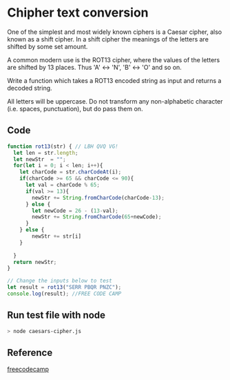 # Chipher text conversion

One of the simplest and most widely known ciphers is a Caesar cipher, also known as a shift cipher. In a shift cipher the meanings of the letters are shifted by some set amount.

A common modern use is the ROT13 cipher, where the values of the letters are shifted by 13 places. Thus 'A' ↔ 'N', 'B' ↔ 'O' and so on.

Write a function which takes a ROT13 encoded string as input and returns a decoded string.

All letters will be uppercase. Do not transform any non-alphabetic character (i.e. spaces, punctuation), but do pass them on.


## Code
```javascript
function rot13(str) { // LBH QVQ VG!
  let len = str.length;
  let newStr  = "";
  for(let i = 0; i < len; i++){
    let charCode = str.charCodeAt(i);
    if(charCode >= 65 && charCode <= 90){
      let val = charCode % 65;
      if(val >= 13){
        newStr += String.fromCharCode(charCode-13);
      } else {
        let newCode = 26 - (13-val);
        newStr += String.fromCharCode(65+newCode);
      }
    } else {
        newStr += str[i]
    }
    
  }
  return newStr;
}

// Change the inputs below to test
let result = rot13("SERR PBQR PNZC"); 
console.log(result); //FREE CODE CAMP
```

## Run test file with node

```bash
> node caesars-cipher.js
```

## Reference
[freecodecamp](https://www.freecodecamp.org/learn/javascript-algorithms-and-data-structures/javascript-algorithms-and-data-structures-projects/caesars-cipher)